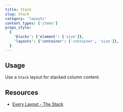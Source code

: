 ```yaml
---
title: Stack
slug: Stack
category: 'layouts'
content_types: ['items']
props_style:
  {
    'blocks': {'element': ['size']},
    'layouts': {'container': ['container', 'size']},
  }
---
```


## Usage

Use a `Stack` layout for stacked column content.

## Resources

- [Every Layout - The Stack](https://every-layout.dev/layouts/stack/)
